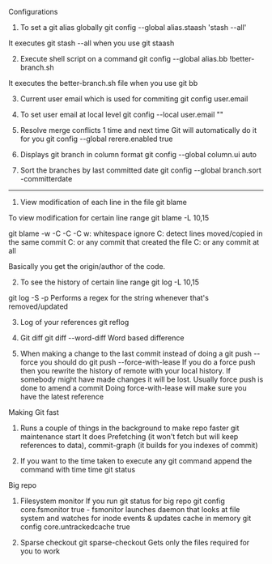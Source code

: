 Configurations
1. To set a git alias globally
git config --global alias.staash 'stash --all'

It executes git stash --all when you use git staash

2. Execute shell script on a command
git config --global alias.bb !better-branch.sh

It executes the better-branch.sh file when you use git bb 

3. Current user email which is used for commiting
git config user.email

4. To set user email at local level
git config --local user.email "<email>"

5. Resolve merge conflicts 1 time and next time Git will automatically do it for you
git config --global rerere.enabled true

6. Displays git branch in column format
git config --global column.ui auto

7. Sort the branches by last committed date
git config --global branch.sort -committerdate
-----------------------------------

1. View modification of each line in the file
git blame <filename>

To view modification for certain line range
git blame -L 10,15 <filename>

git blame -w -C -C -C
w: whitespace ignore
C: detect lines moved/copied in the same commit
C: or any commit that created the file
C: or any commit at all

Basically you get the origin/author of the code.

2. To see the history of certain line range
git log -L 10,15 <filename>

git log -S<string> -p
Performs a regex for the string whenever that's removed/updated

3. Log of your references
git reflog

4. Git diff
git diff --word-diff
Word based difference

5. When making a change to the last commit instead of doing a git push --force you should do
git push --force-with-lease
If you do a force push then you rewrite the history of remote with your local history. If somebody might have made changes it will be lost.
Usually force push is done to amend a commit
Doing force-with-lease will make sure you have the latest reference 

Making Git fast
1. Runs a couple of things in the background to make repo faster
git maintenance start
It does Prefetching (it won't fetch but will keep references to data), commit-graph (it builds for you indexes of commit)

2. If you want to the time taken to execute any git command append the command with time
time git status


Big repo
1. Filesystem monitor
If you run git status for big repo
    git config core.fsmonitor true - fsmonitor launches daemon that looks at file system and watches for inode events & updates cache in memory
    git config core.untrackedcache true

2. Sparse checkout
git sparse-checkout
Gets only the files required for you to work 


